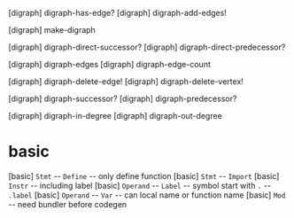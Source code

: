 [digraph] digraph-has-edge?
[digraph] digraph-add-edges!

[digraph] make-digraph

[digraph] digraph-direct-successor?
[digraph] digraph-direct-predecessor?

[digraph] digraph-edges
[digraph] digraph-edge-count

[digraph] digraph-delete-edge!
[digraph] digraph-delete-vertex!

[digraph] digraph-successor?
[digraph] digraph-predecessor?

[digraph] digraph-in-degree
[digraph] digraph-out-degree

# basic

[basic] `Stmt` -- `Define` -- only define function
[basic] `Stmt` -- `Import`
[basic] `Instr` -- including label
[basic] `Operand` -- `Label` -- symbol start with `.` -- `.label`
[basic] `Operand` -- `Var` -- can local name or function name
[basic] `Mod` -- need bundler before codegen
